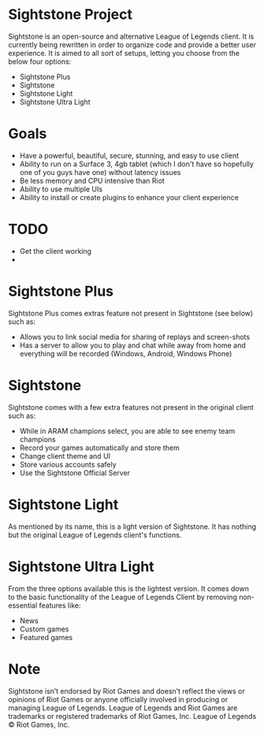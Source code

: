 # Sightstone Project
Sightstone is an open-source and alternative League of Legends client. It is currently being rewritten in order to organize code and provide a better user experience. 
It is aimed to all sort of setups, letting you choose from the below four options:
  * Sightstone Plus
  * Sightstone
  * Sightstone Light
  * Sightstone Ultra Light

# Goals
  * Have a powerful, beautiful, secure, stunning, and easy to use client
  * Ability to run on a Surface 3, 4gb tablet (which I don't have so hopefully one of you guys have one) without latency issues
  * Be less memory and CPU intensive than Riot
  * Ability to use multiple UIs
  * Ability to install or create plugins to enhance your client experience

# TODO
  * Get the client working
  * 

# Sightstone Plus
Sightstone Plus comes extras feature not present in Sightstone (see below) such as:
  * Allows you to link social media for sharing of replays and screen-shots
  * Has a server to allow you to play and chat while away from home and everything will be recorded (Windows, Android, Windows Phone)

# Sightstone
Sightstone comes with a few extra features not present in the original client such as:
  * While in ARAM champions select, you are able to see enemy team champions
  * Record your games automatically and store them
  * Change client theme and UI
  * Store various accounts safely
  * Use the Sightstone Official Server

# Sightstone Light
As mentioned by its name, this is a light version of Sightstone. It has nothing but the original League of Legends client's functions.

# Sightstone Ultra Light
From the three options available this is the lightest version. It comes down to the basic functionality of the League of Legends Client by  removing non-essential features like:
  * News
  * Custom games
  * Featured games

# Note
Sightstone isn’t endorsed by Riot Games and doesn’t reflect the views or opinions of Riot Games or anyone officially involved in producing or managing League of Legends. League of Legends and Riot Games are trademarks or registered trademarks of Riot Games, Inc. League of Legends © Riot Games, Inc.


